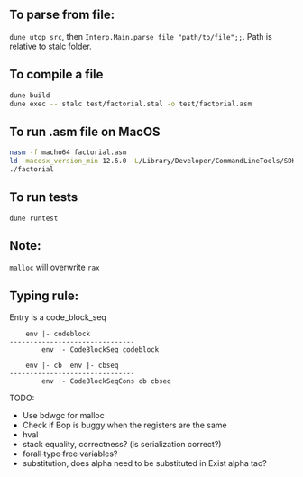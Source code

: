## To parse from file:
`dune utop src`, then `Interp.Main.parse_file "path/to/file";;`. Path is relative to stalc folder.

## To compile a file
```bash
dune build
dune exec -- stalc test/factorial.stal -o test/factorial.asm
```

## To run .asm file on MacOS
```bash
nasm -f macho64 factorial.asm
ld -macosx_version_min 12.6.0 -L/Library/Developer/CommandLineTools/SDKs/MacOSX.sdk/usr/lib -lSystem -o factorial factorial.o
./factorial
```
## To run tests
```
dune runtest
```

## Note:
`malloc` will overwrite `rax`

## Typing rule:
Entry is a code_block_seq
```
    env |- codeblock
-------------------------------
        env |- CodeBlockSeq codeblock
```

```
    env |- cb  env |- cbseq
-------------------------------
        env |- CodeBlockSeqCons cb cbseq
```

TODO:
- Use bdwgc for malloc
- Check if Bop is buggy when the registers are the same
- hval
- stack equality, correctness? (is serialization correct?)
- ~~forall type free variables?~~
- substitution, does alpha need to be substituted in Exist alpha tao?